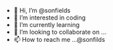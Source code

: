 - 👋 Hi, I’m @sonfields
- 👀 I’m interested in coding
- 🌱 I’m currently learning 
- 💞️ I’m looking to collaborate on ...
- 📫 How to reach me ...@sonfilds

<!---
sonfilds/sonfilds is a ✨ special ✨ repository because its `README.md` (this file) appears on your GitHub profile.
You can click the Preview link to take a look at your changes.
--->
